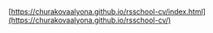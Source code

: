 
[https://churakovaalyona.github.io/rsschool-cv/index.html](https://churakovaalyona.github.io/rsschool-cv/)
